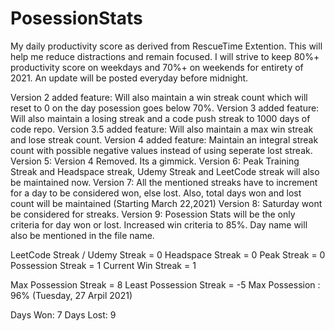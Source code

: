 # PosessionStats

My daily productivity score as derived from RescueTime Extention.
This will help me reduce distractions and remain focused.
I will strive to keep 80%+ productivity score on weekdays and 70%+ on weekends for entirety of 2021.
An update will be posted everyday before midnight.

Version 2 added feature: Will also maintain a win streak count which will reset to 0 on the day posession goes below 70%.
Version 3 added feature: Will also maintain a losing streak and a code push streak to 1000 days of code repo.
Version 3.5 added feature: Will also maintain a max win streak and lose streak count.
Version 4 added feature: Maintain an integral streak count with possible negative values instead of using seperate lost streak.
Version 5: Version 4 Removed. Its a gimmick. 
Version 6: Peak Training Streak and Headspace streak, Udemy Streak and LeetCode streak will also be maintained now.
Version 7: All the mentioned streaks have to increment for a day to be considered won, else lost. Also, total days won and lost count will be maintained (Starting March 22,2021)
Version 8: Saturday wont be considered for streaks.
Version 9: Posession Stats will be the only criteria for day won or lost. Increased win criteria to 85%. Day name will also be mentioned in the file name.

LeetCode Streak / Udemy Streak = 0
Headspace Streak = 0
Peak Streak = 0
Possession Streak = 1
Current Win Streak = 1


Max Possession Streak = 8
Least Possession Streak = -5
Max Possession : 96% (Tuesday, 27 Arpil 2021)

Days Won: 7
Days Lost: 9



